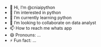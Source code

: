 - 👋 Hi, I’m @cniaipython
- 👀 I’m interested in python
- 🌱 I’m currently learning python
- 💞️ I’m looking to collaborate on data analyst
- 📫 How to reach me whats app
- 😄 Pronouns: ...
- ⚡ Fun fact: ...

<!---
cniaipython/cniaipython is a ✨ special ✨ repository because its `README.md` (this file) appears on your GitHub profile.
You can click the Preview link to take a look at your changes.
--->

